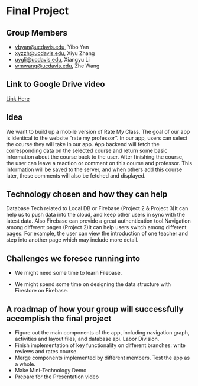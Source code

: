 # Final Project

## Group Members

* ybyan@ucdavis.edu, Yibo Yan
* xyzzh@ucdavis.edu, Xiyu Zhang
* uygli@ucdavis.edu, Xiangyu Li
* wmwang@ucdavis.edu, Zhe Wang

## Link to Google Drive video

[Link Here](https://drive.google.com/file/d/1KV-6pP1NqGhMqY-Rf_ZFqTA4KcTSqk4K/view?usp=sharing)

## Idea

We want to build up a mobile version of Rate My Class. The goal of our app is identical to the website “rate my professor”. In our app, users can select the course they will take in our app. App backend will fetch the corresponding data on the selected course and return some basic information about the course back to the user. After finishing the course, the user can leave a reaction or comment on this course and professor. This information will be saved to the server, and when others add this course later, these comments will also be fetched and displayed.

## Technology chosen and how they can help

Database Tech related to Local DB or Firebase (Project 2 & Project 3)It can help us to push data into the cloud, and keep other users in sync with the latest data. Also Firebase can provide a great authentication tool.Navigation among different pages (Project 2)It can help users switch among different pages. For example, the user can view the introduction of one teacher and step into another page which may include more detail.

## Challenges we foresee running into

+ We might need some time to learn Filebase.

+ We might spend some time on designing the data structure with Firestore on Firebase.

## A roadmap of how your group will successfully accomplish the final project

+ Figure out the main components of the app, including navigation graph, activities and layout files, and database api. Labor Division.
+ Finish implementation of key functionality on different branches: write reviews and rates course.
+ Merge components implemented by different members. Test the app as a whole.
+ Make Mini-Technology Demo
+ Prepare for the Presentation video